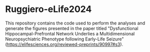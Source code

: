# Ruggiero-eLife2024
This repository contains the code used to perform the analyses and generate the figures presented in the paper titled "Dysfunctional Hippocampal-Prefrontal Network Underlies a Multidimensional Neuropsychiatric Phenotype following Early-Life Seizure" (https://elifesciences.org/reviewed-preprints/90997#s3).
